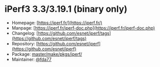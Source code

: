 # iPerf3 3.3/3.19.1 (binary only)
  - Homepage: [https://iperf.fr/](https://iperf.fr/)
  - Manpage: [https://iperf.fr/iperf-doc.php](https://iperf.fr/iperf-doc.php)
  - Changelog: [https://github.com/esnet/iperf/tags](https://github.com/esnet/iperf/tags)
  - Repository: [https://github.com/esnet/iperf](https://github.com/esnet/iperf)
  - Package: [master/make/pkgs/iperf/](https://github.com/Freetz-NG/freetz-ng/tree/master/make/pkgs/iperf/)
  - Maintainer: [@fda77](https://github.com/fda77)

